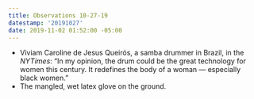 ```yaml
---
title: Observations 10-27-19
datestamp: '20191027'
date: 2019-11-02 01:52:00 -05:00
---
```


- Viviam Caroline de Jesus Queirós, a samba drummer in Brazil, in the *NYTimes*: “In my opinion, the drum could be the great technology for women this century. It redefines the body of a woman — especially black women.”
- The mangled, wet latex glove on the ground.
